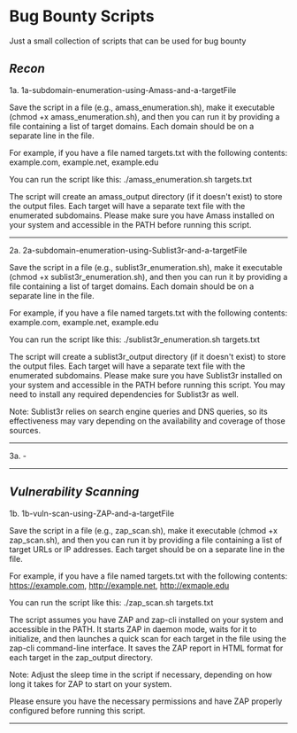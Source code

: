 # Bug Bounty Scripts

Just a small collection of scripts that can be used for bug bounty

***Recon***
-----------------------------------------------------------------------------------------------------------------------------------------
1a.   1a-subdomain-enumeration-using-Amass-and-a-targetFile

Save the script in a file (e.g., amass_enumeration.sh), make it executable (chmod +x amass_enumeration.sh), 
and then you can run it by providing a file containing a list of target domains. Each domain should be on a separate line in the file.

For example, if you have a file named targets.txt with the following contents:
example.com,
example.net,
example.edu

You can run the script like this:
./amass_enumeration.sh targets.txt

The script will create an amass_output directory (if it doesn't exist) to store the output files. 
Each target will have a separate text file with the enumerated subdomains.
Please make sure you have Amass installed on your system and accessible in the PATH before running this script.

------------------------------------------------------------------------------------------------------------------------------------------
2a.   2a-subdomain-enumeration-using-Sublist3r-and-a-targetFile

Save the script in a file (e.g., sublist3r_enumeration.sh), make it executable (chmod +x sublist3r_enumeration.sh), 
and then you can run it by providing a file containing a list of target domains. Each domain should be on a separate line in the file.

For example, if you have a file named targets.txt with the following contents:
example.com,
example.net,
example.edu

You can run the script like this:
./sublist3r_enumeration.sh targets.txt

The script will create a sublist3r_output directory (if it doesn't exist) to store the output files. 
Each target will have a separate text file with the enumerated subdomains.
Please make sure you have Sublist3r installed on your system and accessible in the PATH before running this script. 
You may need to install any required dependencies for Sublist3r as well.

Note: Sublist3r relies on search engine queries and DNS queries, 
so its effectiveness may vary depending on the availability and coverage of those sources.

------------------------------------------------------------------------------------------------------------------------------------------
3a. - 

------------------------------------------------------------------------------------------------------------------------------------------


***Vulnerability Scanning***
-------------------------------------------------------------------------------------------------------------------------------------------
1b.    1b-vuln-scan-using-ZAP-and-a-targetFile

Save the script in a file (e.g., zap_scan.sh), make it executable (chmod +x zap_scan.sh), 
and then you can run it by providing a file containing a list of target URLs or IP addresses. 
Each target should be on a separate line in the file.

For example, if you have a file named targets.txt with the following contents:
https://example.com,
http://example.net,
http://exmaple.edu

You can run the script like this:
./zap_scan.sh targets.txt

The script assumes you have ZAP and zap-cli installed on your system and accessible in the PATH. 
It starts ZAP in daemon mode, waits for it to initialize, and then launches a quick scan for each target in the file 
using the zap-cli command-line interface. 
It saves the ZAP report in HTML format for each target in the zap_output directory.

Note: Adjust the sleep time in the script if necessary, depending on how long it takes for ZAP to start on your system.

Please ensure you have the necessary permissions and have ZAP properly configured before running this script.

---------------------------------------------------------------------------------------------------------------------------------------------
